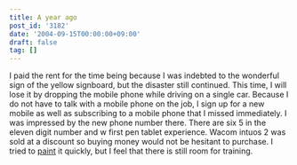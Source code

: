 ```yaml
---
title: A year ago
post_id: '3182'
date: '2004-09-15T00:00:00+09:00'
draft: false
tag: []
---
```


I paid the rent for the time being because I was indebted to the wonderful sign of the yellow signboard, but the disaster still continued. This time, I will lose it by dropping the mobile phone while driving on a single car. Because I do not have to talk with a mobile phone on the job, I sign up for a new mobile as well as subscribing to a mobile phone that I missed immediately. I was impressed by the new phone number there. There are six 5 in the eleven digit number and w first pen tablet experience. Wacom intuos 2 was sold at a discount so buying money would not be hesitant to purchase. I tried to [paint](/3181) it quickly, but I feel that there is still room for training.